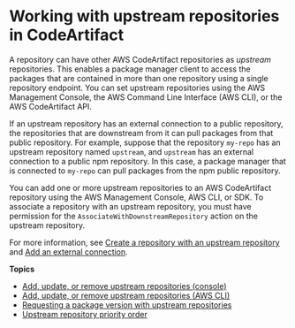 # Working with upstream repositories in CodeArtifact<a name="repos-upstream"></a>

A repository can have other AWS CodeArtifact repositories as *upstream* repositories\. This enables a package manager client to access the packages that are contained in more than one repository using a single repository endpoint\. You can set upstream repositories using the AWS Management Console, the AWS Command Line Interface \(AWS CLI\), or the AWS CodeArtifact API\. 

If an upstream repository has an external connection to a public repository, the repositories that are downstream from it can pull packages from that public repository\. For example, suppose that the repository `my-repo` has an upstream repository named `upstream`, and `upstream` has an external connection to a public npm repository\. In this case, a package manager that is connected to `my-repo` can pull packages from the npm public repository\. 

You can add one or more upstream repositories to an AWS CodeArtifact repository using the AWS Management Console, AWS CLI, or SDK\. To associate a repository with an upstream repository, you must have permission for the `AssociateWithDownstreamRepository` action on the upstream repository\.

For more information, see [Create a repository with an upstream repository](create-repo.md#creating-a-repository-with-an-upstream) and [Add an external connection](external-connection.md)\. 

**Topics**
+ [Add, update, or remove upstream repositories \(console\)](repo-upstream-add-console.md)
+ [Add, update, or remove upstream repositories \(AWS CLI\)](repo-upstream-add-cli.md)
+ [Requesting a package version with upstream repositories](repo-upstream-behavior.md)
+ [Upstream repository priority order](repo-upstream-search-order.md)